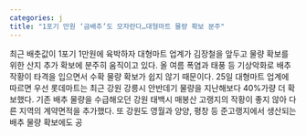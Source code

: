 ```yaml
---
categories: j
title: "1포기 만원 ‘금배추’도 모자란다…대형마트 물량 확보 분주"
---
```

최근 배춧값이 1포기 1만원에 육박하자 대형마트 업계가 김장철을 앞두고 물량 확보를 위한 산지 추가 확보에 분주히 움직이고 있다. 올 여름 폭염과 태풍 등 기상악화로 배추 작황이 타격을 입으면서 수확 물량 확보가 쉽지 않기 때문이다. 25일 대형마트 업계에 따르면 우선 롯데마트는 최근 강원 강릉시 안반데기 물량을 지난해보다 40%가량 더 확보했다. 기존 배추 물량을 수급해오던 강원 태백시 매봉산 고랭지의 작황이 좋지 않아 다른 지역의 계약면적을 추가했다. 또 강원도 영월과 양양, 평창 등 준고랭지에서 생산되는 배추 물량 확보에도 공
